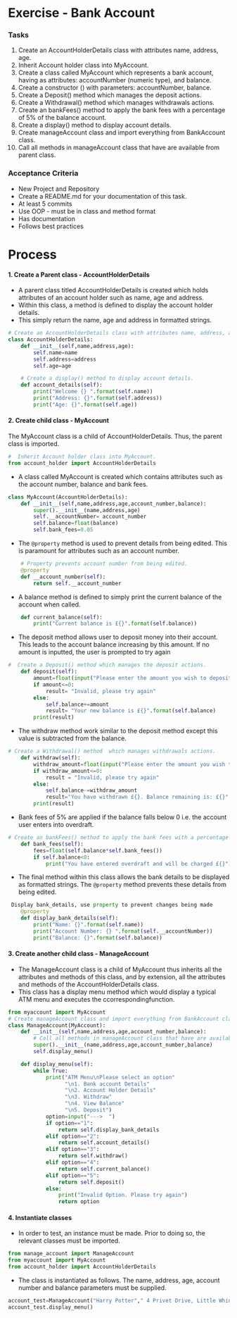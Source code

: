 # Exercise - Bank Account


### Tasks
1. Create an AccountHolderDetails class with attributes name, address, age. 
2. Inherit Account holder class into MyAccount.
3. Create a class called MyAccount which represents a bank account, having as attributes: accountNumber (numeric type), and balance.
4. Create a constructor () with parameters: accountNumber, balance.
5. Create a Deposit() method which manages the deposit actions.
6. Create a Withdrawal() method  which manages withdrawals actions.
7. Create an bankFees() method to apply the bank fees with a percentage of 5% of the balance account.
8. Create a display() method to display account details.
9. Create manageAccount class and import everything from BankAccount class.
10. Call all methods in manageAccount class that have are available from parent class.

### Acceptance Criteria
* New Project and Repository
* Create a README.md for your documentation of this task.
* At least 5 commits 
* Use OOP - must be in class and method format
* Has documentation
* Follows best practices

# Process 
#### 1. Create a Parent class - AccountHolderDetails
* A parent class titled AccountHolderDetails is created which holds attributes of an account holder such as name, age and address. 
* Within this class, a method is defined to display the account holder details. 
* This simply return the name, age and address in formatted strings. 

```python
# Create an AccountHolderDetails class with attributes name, address, age
class AccountHolderDetails:
    def __init__(self,name,address,age):
        self.name=name
        self.address=address
        self.age=age

    # Create a display() method to display account details.
    def account_details(self):
        print("Welcome {} ".format(self.name))
        print("Address: {}".format(self.address))
        print("Age: {}".format(self.age))
```
#### 2. Create child class - MyAccount
The MyAccount class is a child of AccountHolderDetails. Thus, the parent class is imported.
```python
#  Inherit Account holder class into MyAccount.
from account_holder import AccountHolderDetails
```
* A class called MyAccount is created which contains attributes such as the account number, balance and bank fees. 
```python
class MyAccount(AccountHolderDetails):
    def __init__(self,name,address,age,account_number,balance):
        super().__init__(name,address,age)
        self.__accountNumber= account_number
        self.balance=float(balance)
        self.bank_fees=0.05
```

* The ```@property``` method is used to prevent details from being edited. This is paramount for attributes such as an account number. 
```python
    # Property prevents account number from being edited.
    @property
    def __account_number(self):
        return self.__account_number
```
* A balance method is defined to simply print the current balance of the account when called. 
```python
    def current_balance(self):
        print("Current balance is £{}".format(self.balance))
```
* The deposit method allows user to deposit money into their account. This leads to the account balance increasing by this amount. If no amount is inputted, the user is prompted to try again
```python
#  Create a Deposit() method which manages the deposit actions.
    def deposit(self):
        amount=float(input("Please enter the amount you wish to deposit £"))
        if amount<=0:
            result= "Invalid, please try again"
        else:
            self.balance+=amount
            result= "Your new balance is £{}".format(self.balance)
        print(result)
```
* The withdraw method work similar to the deposit method except this value is subtracted from the balance. 
```python
# Create a Withdrawal() method  which manages withdrawals actions.
    def withdraw(self):
        withdraw_amount=float(input("Please enter the amount you wish to withdraw £"))
        if withdraw_amount<=0:
            result = "Invalid, please try again"
        else:
            self.balance-=withdraw_amount
            result="You have withdrawn £{}. Balance remaining is: £{}".format(withdraw_amount,self.balance)
        print(result)
```
* Bank fees of 5% are applied if the balance falls below 0 i.e. the account user enters into overdraft. 
```python
# Create an bankFees() method to apply the bank fees with a percentage of 5% of the balance account.
    def bank_fees(self):
        fees=float(self.balance*self.bank_fees())
        if self.balance<0:
            print("You have entered overdraft and will be charged £{}")
```
* The final method within this class allows the bank details to be displayed as formatted strings. The ```@property``` method prevents these details from being edited. 
```python
 Display bank_details, use property to prevent changes being made
    @property
    def display_bank_details(self):
        print("Name: {}".format(self.name))
        print("Account Number: {} ".format(self.__accountNumber))
        print("Balance: {}".format(self.balance))

```

#### 3. Create another child class - ManageAccount 
* The ManageAccount class is a child of MyAccount thus inherits all the attributes and methods of this class, and by extension, all the attributes and methods of the AccountHolderDetails class. 
* This class has a display menu method which would display a typical ATM menu and executes the ccorrespondingfunction. 

```python
from myaccount import MyAccount
# Create manageAccount class and import everything from BankAccount class.
class ManageAccount(MyAccount):
    def __init__(self,name,address,age,account_number,balance):
        # Call all methods in manageAccount class that have are available from parent class.
        super().__init__(name,address,age,account_number,balance)
        self.display_menu()

    def display_menu(self):
        while True:
            print("ATM Menu\nPlease select an option"
                  "\n1. Bank account Details"
                  "\n2. Account Holder Details"
                  "\n3. Withdraw"
                  "\n4. View Balance"
                  "\n5. Deposit")
            option=input("--->  ")
            if option=="1":
                return self.display_bank_details
            elif option=="2":
                return self.account_details()
            elif option=="3":
                return self.withdraw()
            elif option=="4":
                return self.current_balance()
            elif option=="5":
                return self.deposit()
            else:
                print("Invalid Option. Please try again")
                return option
```
#### 4. Instantiate classes
* In order to test, an instance must be made. Prior to doing so, the relevant classes must be imported.
```python
from manage_account import ManageAccount
from myaccount import MyAccount
from account_holder import AccountHolderDetails
```
* The class is instantiated as follows. The name, address, age, account number and balance parameters must be supplied. 
```python
account_test=ManageAccount("Harry Potter"," 4 Privet Drive, Little Whinging, Surrey", "40",219829182,934)
account_test.display_menu()
```


